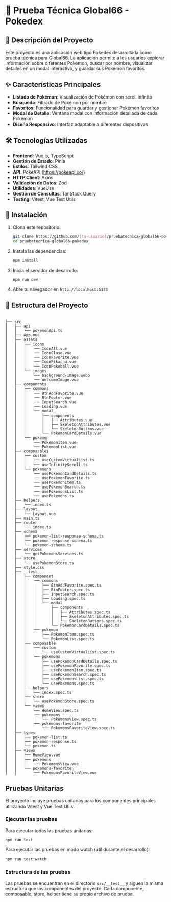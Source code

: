 # 🔴 Prueba Técnica Global66 - Pokedex

## 📝 Descripción del Proyecto

Este proyecto es una aplicación web tipo Pokedex desarrollada como prueba técnica para Global66. La aplicación permite a los usuarios explorar información sobre diferentes Pokémon, buscar por nombre, visualizar detalles en un modal interactivo, y guardar sus Pokémon favoritos.

## ✨ Características Principales

- **Listado de Pokémon**: Visualización de Pokémon con scroll infinito
- **Búsqueda**: Filtrado de Pokémon por nombre
- **Favoritos**: Funcionalidad para guardar y gestionar Pokémon favoritos
- **Modal de Detalle**: Ventana modal con información detallada de cada Pokémon
- **Diseño Responsivo**: Interfaz adaptable a diferentes dispositivos

## 🛠️ Tecnologías Utilizadas

- **Frontend**: Vue.js, TypeScript
- **Gestión de Estado**: Pinia
- **Estilos**: Tailwind CSS
- **API**: PokeAPI (https://pokeapi.co/)
- **HTTP Client**: Axios
- **Validación de Datos**: Zod
- **Utilidades**: VueUse
- **Gestión de Consultas**: TanStack Query
- **Testing**: Vitest, Vue Test Utils

## 🚀 Instalación

1. Clona este repositorio:
   ```bash
   git clone https://github.com/[tu-usuario]/pruebatecnica-global66-pokedex.git
   cd pruebatecnica-global66-pokedex
   ```

2. Instala las dependencias:
   ```bash
   npm install
   ```

3. Inicia el servidor de desarrollo:
   ```bash
   npm run dev
   ```

4. Abre tu navegador en `http://localhost:5173`

## 📂 Estructura del Proyecto

```

├── src
│   ├── api
│   │   └── pokemonApi.ts
│   ├── App.vue
│   ├── assets
│   │   ├── icons
│   │   │   ├── IconAll.vue
│   │   │   ├── IconClose.vue
│   │   │   ├── IconFavorite.vue
│   │   │   ├── IconPikachu.vue
│   │   │   └── IconPokeball.vue
│   │   └── images
│   │       ├── background-image.webp
│   │       └── WelcomeImage.vue
│   ├── components
│   │   ├── commons
│   │   │   ├── BtnAddFavorite.vue
│   │   │   ├── BtnFooter.vue
│   │   │   ├── InputSearch.vue
│   │   │   ├── Loading.vue
│   │   │   └── modal
│   │   │       ├── components
│   │   │       │   ├── Attributes.vue
│   │   │       │   ├── SkeletonAttributes.vue
│   │   │       │   └── SkeletonButtons.vue
│   │   │       └── PokemonCardDetails.vue
│   │   └── pokemon
│   │       ├── PokemonItem.vue
│   │       └── PokemonList.vue
│   ├── composables
│   │   ├── custom
│   │   │   ├── useCustomVirtualList.ts
│   │   │   └── useInfinityScroll.ts
│   │   └── pokemons
│   │       ├── usePokemonCardDetails.ts
│   │       ├── usePokemonFavorite.ts
│   │       ├── usePokemonItem.ts
│   │       ├── usePokemonSearch.ts
│   │       ├── usePokemonsList.ts
│   │       └── usePokemons.ts
│   ├── helpers
│   │   └── index.ts
│   ├── layout
│   │   └── Layout.vue
│   ├── main.ts
│   ├── router
│   │   └── index.ts
│   ├── schema
│   │   ├── pokemon-list-response-schema.ts
│   │   ├── pokemon-response-schema.ts
│   │   └── pokemon-schema.ts
│   ├── services
│   │   └── getPokemonsServices.ts
│   ├── store
│   │   └── usePokemonStore.ts
│   ├── style.css
│   ├── __test__
│   │   ├── component
│   │   │   ├── commons
│   │   │   │   ├── BtnAddFavorite.spec.ts
│   │   │   │   ├── BtnFooter.spec.ts
│   │   │   │   ├── InputSearch.spec.ts
│   │   │   │   ├── Loading.spec.ts
│   │   │   │   └── modal
│   │   │   │       ├── components
│   │   │   │       │   ├── Attributes.spec.ts
│   │   │   │       │   ├── SkeletonAttributes.spec.ts
│   │   │   │       │   └── SkeletonButtons.spec.ts
│   │   │   │       └── PokemonCardDetails.spec.ts
│   │   │   └── pokemon
│   │   │       ├── PokemonItem.spec.ts
│   │   │       └── PokemonList.spec.ts
│   │   ├── composable
│   │   │   ├── custom
│   │   │   │   └── useCustomVirtualList.spec.ts
│   │   │   └── pokemons
│   │   │       ├── usePokemonCardDetails.spec.ts
│   │   │       ├── usePokemonFavorite.spec.ts
│   │   │       ├── usePokemonItem.spec.ts
│   │   │       ├── usePokemonSearch.spec.ts
│   │   │       ├── usePokemonsList.spec.ts
│   │   │       └── usePokemons.spec.ts
│   │   ├── helpers
│   │   │   └── index.spec.ts
│   │   ├── store
│   │   │   └── usePokemonStore.spec.ts
│   │   └── views
│   │       ├── HomeView.spec.ts
│   │       ├── pokemons
│   │       │   └── PokemonsView.spec.ts
│   │       └── pokemons-favorite
│   │           └── PokemonsFavoriteView.spec.ts
│   ├── types
│   │   ├── pokemon-list.ts
│   │   ├── pokemon-response.ts
│   │   └── pokemon.ts
│   ├── views
│   │   ├── HomeView.vue
│   │   ├── pokemons
│   │   │   └── PokemonsView.vue
│   │   └── pokemons-favorite
│   │       └── PokemonsFavoriteView.vue

```

## Pruebas Unitarias

El proyecto incluye pruebas unitarias para los componentes principales utilizando Vitest y Vue Test Utils.

### Ejecutar las pruebas

Para ejecutar todas las pruebas unitarias:

```bash
npm run test
```

Para ejecutar las pruebas en modo watch (útil durante el desarrollo):

```bash
npm run test:watch
```

### Estructura de las pruebas

Las pruebas se encuentran en el directorio `src/__test__` y siguen la misma estructura que los componentes del proyecto. Cada componente, composable, store, helper tiene su propio archivo de prueba.